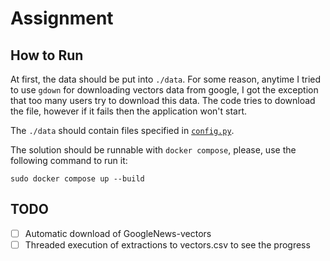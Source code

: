 # Assignment

## How to Run

At first, the data should be put into `./data`. For some reason, anytime I tried to use `gdown` for downloading vectors data from google, I got the exception that too many users try to download this data. The code tries to download the file, however if it fails then the application won't start.

The `./data` should contain files specified in [`config.py`](./embedding_engine/config.py).

The solution should be runnable with `docker compose`, please, use the following command to run it:

```
sudo docker compose up --build
```

## TODO

- [ ] Automatic download of GoogleNews-vectors
- [ ] Threaded execution of extractions to vectors.csv to see the progress